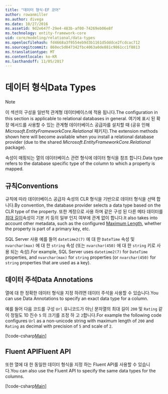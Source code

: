 ```yaml
---
title: "데이터 형식-EF 코어"
author: rowanmiller
ms.author: divega
ms.date: 10/27/2016
ms.assetid: 9d2e647f-29e4-483b-af00-74269eb06e8f
ms.technology: entity-framework-core
uid: core/modeling/relational/data-types
ms.openlocfilehash: fd4668a3f9554eb9d3b1161d5dddce2fcdcac712
ms.sourcegitcommit: 860ec5d047342fbc4063a0de881c9861cc1f8813
ms.translationtype: MT
ms.contentlocale: ko-KR
ms.lasthandoff: 11/05/2017
---
```

# <a name="data-types"></a><span data-ttu-id="1e598-102">데이터 형식</span><span class="sxs-lookup"><span data-stu-id="1e598-102">Data Types</span></span>

> [!NOTE]  
> <span data-ttu-id="1e598-103">이 섹션의 구성을 일반적 관계형 데이터베이스에 적용 됩니다.</span><span class="sxs-lookup"><span data-stu-id="1e598-103">The configuration in this section is applicable to relational databases in general.</span></span> <span data-ttu-id="1e598-104">여기에 표시 된 확장 메서드를 사용할 수 있는 관계형 데이터베이스 공급자를 설치할 때 (공유 인해 *Microsoft.EntityFrameworkCore.Relational* 패키지).</span><span class="sxs-lookup"><span data-stu-id="1e598-104">The extension methods shown here will become available when you install a relational database provider (due to the shared *Microsoft.EntityFrameworkCore.Relational* package).</span></span>

<span data-ttu-id="1e598-105">속성이 매핑되는 열의 데이터베이스 관련 형식에 데이터 형식을 참조 합니다.</span><span class="sxs-lookup"><span data-stu-id="1e598-105">Data type refers to the database specific type of the column to which a property is mapped.</span></span>

## <a name="conventions"></a><span data-ttu-id="1e598-106">규칙</span><span class="sxs-lookup"><span data-stu-id="1e598-106">Conventions</span></span>

<span data-ttu-id="1e598-107">규칙에 따라 데이터베이스 공급자 속성의 CLR 형식을 기반으로 데이터 형식을 선택 합니다.</span><span class="sxs-lookup"><span data-stu-id="1e598-107">By convention, the database provider selects a data type based on the CLR type of the property.</span></span> <span data-ttu-id="1e598-108">또한 계정으로 사용 하며 같은 구성 된 다른 메타 데이터를 [최대 길이](../max-length.md)속성이 기본 키 등의 일부 인지 여부에 관계 없이 합니다.</span><span class="sxs-lookup"><span data-stu-id="1e598-108">It also takes into account other metadata, such as the configured [Maximum Length](../max-length.md), whether the property is part of a primary key, etc.</span></span>

<span data-ttu-id="1e598-109">SQL Server 사용 예를 들어 `datetime2(7)` 에 대 한 `DateTime` 속성 및 `nvarchar(max)` 에 대 한 `string` 속성 (또는 `nvarchar(450)` 에 대 한 `string` 키로 사용 되는 속성).</span><span class="sxs-lookup"><span data-stu-id="1e598-109">For example, SQL Server uses `datetime2(7)` for `DateTime` properties, and `nvarchar(max)` for `string` properties (or `nvarchar(450)` for `string` properties that are used as a key).</span></span>

## <a name="data-annotations"></a><span data-ttu-id="1e598-110">데이터 주석</span><span class="sxs-lookup"><span data-stu-id="1e598-110">Data Annotations</span></span>

<span data-ttu-id="1e598-111">열에 대 한 정확한 데이터 형식을 지정 하려면 데이터 주석을 사용할 수 있습니다.</span><span class="sxs-lookup"><span data-stu-id="1e598-111">You can use Data Annotations to specify an exact data type for a column.</span></span>

<span data-ttu-id="1e598-112">예를 들어 다음 코드를 구성 `Url` 유니코드가 아닌 문자열의 최대 길이 `200` 및 `Rating` 같이 정밀도 10 진수 `5` 의 크기를 조정 하 고 `2`합니다.</span><span class="sxs-lookup"><span data-stu-id="1e598-112">For example the following code configures `Url` as a non-unicode string with maximum length of `200` and `Rating` as decimal with precision of `5` and scale of `2`.</span></span>

[!code-csharp[Main](../../../../samples/core/Modeling/DataAnnotations/Samples/Relational/DataType.cs?name=Entities&highlight=4,6)]

## <a name="fluent-api"></a><span data-ttu-id="1e598-113">Fluent API</span><span class="sxs-lookup"><span data-stu-id="1e598-113">Fluent API</span></span>

<span data-ttu-id="1e598-114">또한 열에 대 한 동일한 데이터 형식을 지정 하는 Fluent API를 사용할 수 있습니다.</span><span class="sxs-lookup"><span data-stu-id="1e598-114">You can also use the Fluent API to specify the same data types for the columns.</span></span>

[!code-csharp[Main](../../../../samples/core/Modeling/FluentAPI/Samples/Relational/DataType.cs?name=Model&highlight=9-10)]
